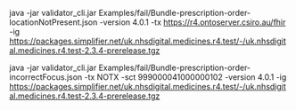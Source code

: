

java -jar validator_cli.jar Examples/fail/Bundle-prescription-order-locationNotPresent.json -version 4.0.1 -tx https://r4.ontoserver.csiro.au/fhir -ig https://packages.simplifier.net/uk.nhsdigital.medicines.r4.test/-/uk.nhsdigital.medicines.r4.test-2.3.4-prerelease.tgz


java -jar validator_cli.jar Examples/fail/Bundle-prescription-order-incorrectFocus.json -tx NOTX -sct 999000041000000102 -version 4.0.1 -ig https://packages.simplifier.net/uk.nhsdigital.medicines.r4.test/-/uk.nhsdigital.medicines.r4.test-2.3.4-prerelease.tgz